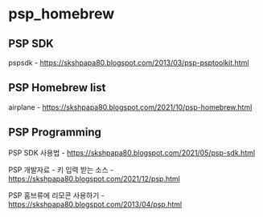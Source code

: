 # psp_homebrew

## PSP SDK

pspsdk - https://skshpapa80.blogspot.com/2013/03/psp-psptoolkit.html

## PSP Homebrew list

airplane - https://skshpapa80.blogspot.com/2021/10/psp-homebrew.html

## PSP Programming

PSP SDK 사용법  - https://skshpapa80.blogspot.com/2021/05/psp-sdk.html

PSP 개발자료 - 키 입력 받는 소스 - https://skshpapa80.blogspot.com/2021/12/psp.html <br />

PSP 홈브류에 리모콘 사용하기 - https://skshpapa80.blogspot.com/2013/04/psp.html
